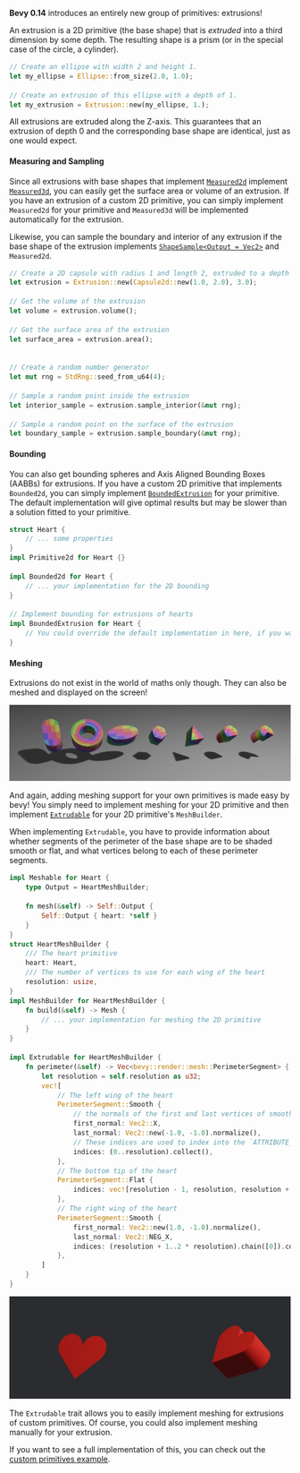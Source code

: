 **Bevy 0.14** introduces an entirely new group of primitives: extrusions!

An extrusion is a 2D primitive (the base shape) that is *extruded* into a third dimension by some depth. The resulting shape is a prism (or in the special case of the circle, a cylinder).

```rust
// Create an ellipse with width 2 and height 1.
let my_ellipse = Ellipse::from_size(2.0, 1.0);

// Create an extrusion of this ellipse with a depth of 1.
let my_extrusion = Extrusion::new(my_ellipse, 1.);
```

All extrusions are extruded along the Z-axis. This guarantees that an extrusion of depth 0 and the corresponding base shape are identical, just as one would expect.

#### Measuring and Sampling

Since all extrusions with base shapes that implement [`Measured2d`](https://docs.rs/bevy/0.14/bevy/index.html) implement [`Measured3d`](https://docs.rs/bevy/0.14/bevy/index.html), you can easily get the surface area or volume of an extrusion.
If you have an extrusion of a custom 2D primitive, you can simply implement `Measured2d` for your primitive and `Measured3d` will be implemented automatically for the extrusion.

Likewise, you can sample the boundary and interior of any extrusion if the base shape of the extrusion implements [`ShapeSample<Output = Vec2>`](https://docs.rs/bevy/0.14/bevy/index.html) and `Measured2d`. 

```rust
// Create a 2D capsule with radius 1 and length 2, extruded to a depth of 3
let extrusion = Extrusion::new(Capsule2d::new(1.0, 2.0), 3.0);

// Get the volume of the extrusion
let volume = extrusion.volume();

// Get the surface area of the extrusion
let surface_area = extrusion.area();


// Create a random number generator
let mut rng = StdRng::seed_from_u64(4);

// Sample a random point inside the extrusion
let interior_sample = extrusion.sample_interior(&mut rng);

// Sample a random point on the surface of the extrusion
let boundary_sample = extrusion.sample_boundary(&mut rng);
```

#### Bounding

You can also get bounding spheres and Axis Aligned Bounding Boxes (AABBs) for extrusions. If you have a custom 2D primitive that implements `Bounded2d`, you can simply implement [`BoundedExtrusion`](https://docs.rs/bevy/0.14/bevy/index.html) for your primitive. The default implementation will give optimal results but may be slower than a solution fitted to your primitive. 

```rust
struct Heart {
	// ... some properties
}
impl Primitive2d for Heart {}

impl Bounded2d for Heart {
	// ... your implementation for the 2D bounding
}

// Implement bounding for extrusions of hearts 
impl BoundedExtrusion for Heart {
    // You could override the default implementation in here, if you want to
}
```

#### Meshing

Extrusions do not exist in the world of maths only though. They can also be meshed and displayed on the screen!

![selected rendered extrusions](selected_extrusions.png)

And again, adding meshing support for your own primitives is made easy by bevy! You simply need to implement meshing for your 2D primitive and then implement [`Extrudable`](https://docs.rs/bevy/0.14/bevy/index.html) for your 2D primitive's `MeshBuilder`. 

When implementing `Extrudable`, you have to provide information about whether segments of the perimeter of the base shape are to be shaded smooth or flat, and what vertices belong to each of these perimeter segments.

```rust
impl Meshable for Heart {
    type Output = HeartMeshBuilder;

    fn mesh(&self) -> Self::Output {
        Self::Output { heart: *self }
    }
}
struct HeartMeshBuilder {
    /// The heart primitive 
	heart: Heart,
	/// The number of vertices to use for each wing of the heart
	resolution: usize,
}
impl MeshBuilder for HeartMeshBuilder {
    fn build(&self) -> Mesh {
        // ... your implementation for meshing the 2D primitive
    }
}

impl Extrudable for HeartMeshBuilder {
    fn perimeter(&self) -> Vec<bevy::render::mesh::PerimeterSegment> {
        let resolution = self.resolution as u32;
        vec![
			// The left wing of the heart
            PerimeterSegment::Smooth {
				// the normals of the first and last vertices of smooth segments have to be specified manually
                first_normal: Vec2::X,
                last_normal: Vec2::new(-1.0, -1.0).normalize(),
				// These indices are used to index into the `ATTRIBUTE_POSITION` vec of your 2D mesh.
                indices: (0..resolution).collect(),
            },
			// The bottom tip of the heart
            PerimeterSegment::Flat {
                indices: vec![resolution - 1, resolution, resolution + 1],
            },
			// The right wing of the heart
            PerimeterSegment::Smooth {
                first_normal: Vec2::new(1.0, -1.0).normalize(),
                last_normal: Vec2::NEG_X,
                indices: (resolution + 1..2 * resolution).chain([0]).collect(),
            },
        ]
    }
}
```

![a 2D heart primitive and its extrusion](heart_extrusion.png)

The `Extrudable` trait allows you to easily implement meshing for extrusions of custom primitives. Of course, you could also implement meshing manually for your extrusion.

If you want to see a full implementation of this, you can check out the [custom primitives example](https://github.com/bevyengine/bevy/blob/main/examples/math/custom_primitives.rs).
